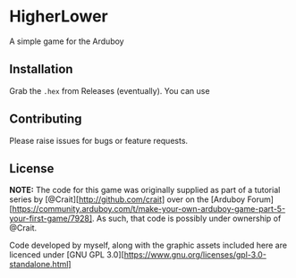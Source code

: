 # HigherLower

A simple game for the Arduboy

## Installation

Grab the `.hex` from Releases (eventually). You can use

## Contributing

Please raise issues for bugs or feature requests.

## License

**NOTE:** The code for this game was originally supplied as part of a tutorial series by [@Crait][http://github.com/crait] over on the [Arduboy Forum][https://community.arduboy.com/t/make-your-own-arduboy-game-part-5-your-first-game/7928]. As such, that code is possibly under ownership of @Crait.

Code developed by myself, along with the graphic assets included here are licenced under [GNU GPL 3.0][https://www.gnu.org/licenses/gpl-3.0-standalone.html]